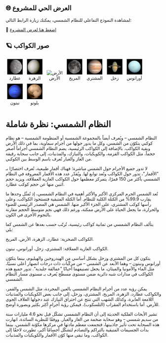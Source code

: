 ## 🌐 العرض الحي للمشروع

لمشاهدة النموذج التفاعلي للنظام الشمسي، يمكنك زيارة الرابط التالي:

🔗 [اضغط هنا لعرض المشروع](https://alostoura-official.github.io/Solar-System/)
## 🪐 صور الكواكب

<p align="center">
  <div style="display: inline-block; text-align: center; margin: 5px;">
    <img src="Mercury_in_true_color.jpg" width="50" height="50" alt="عطارد"><br>
    عطارد
  </div>
  <div style="display: inline-block; text-align: center; margin: 5px;">
    <img src="Venus-real_color.jpg" width="50" height="50" alt="الزهرة"><br>
    الزهرة
  </div>
  <div style="display: inline-block; text-align: center; margin: 5px;">
    <img src="The_Earth_seen_from_Apollo_17.jpg" width="50" height="50" alt="الأرض"><br>
    الأرض
  </div>
  <div style="display: inline-block; text-align: center; margin: 5px;">
    <img src="FullMoon2010.jpg" width="50" height="50" alt="القمر"><br>
    المريخ
  </div>
  <div style="display: inline-block; text-align: center; margin: 5px;">
    <img src="Jupiter.jpg" width="50" height="50" alt="المشتري"><br>
    المشتري
  </div>
  <div style="display: inline-block; text-align: center; margin: 5px;">
    <img src="Saturn_during_Equinox.jpg" width="50" height="50" alt="زحل"><br>
    زحل
  </div>
  <div style="display: inline-block; text-align: center; margin: 5px;">
    <img src="Uranus2.jpg" width="50" height="50" alt="أورانوس"><br>
    أورانوس
  </div>
  <div style="display: inline-block; text-align: center; margin: 5px;">
    <img src="Neptune_Full.jpg" width="50" height="50" alt="نبتون"><br>
    نبتون
  </div>
  <div style="display: inline-block; text-align: center; margin: 5px;">
    <img src="Nh-pluto-in-true-color_2x_JPEG-edit-frame.jpg" width="50" height="50" alt="بلوتو"><br>
    بلوتو
  </div>
</p>



# النظام الشمسي: نظرة شاملة
النظام الشمسي – ويُعرف أيضاً بالمجموعة الشمسية أو المنظومة الشمسية – هو نظام كوكبي يتكوّن من الشمس، وكل ما يدور حولها من أجرام سماوية، بما في ذلك الأرض وبقية الكواكب. بالإضافة إلى الكواكب الرئيسية، يضم النظام الشمسي أجراماً أصغر حجماً، مثل الكواكب القزمة، والكويكبات، والنيازك، والمذنبات، إلى جانب سحابة رقيقة من الغاز والغبار تُعرف باسم الوسط بين الكوكبي.

لا تدور جميع الأجرام حول الشمس مباشرة؛ فهناك أقمار طبيعية، تُعرف اختصارًا بـ "الأقمار"، تدور حول الكواكب وتُعد توابع لها. ويُقدّر عدد هذه الأقمار المعروفة في النظام الشمسي بأكثر من 150 قمرًا، يتمركز معظمها حول الكواكب الغازية العملاقة، ويزيد حجم اثنين منها عن حجم كوكب عطارد.

تُعد الشمس الجرم المركزي الأكبر والأكثر أهمية في النظام الشمسي، إذ تُمثّل وحدها ما يقارب 99.9% من الكتلة الكلية للنظام. أما الكتلة المتبقية فتستحوذ الكواكب، وعلى رأسها كوكب المشتري، على الجزء الأكبر منها. الشمس هي المصدر الرئيسي للضوء والحرارة، ما يجعل الحياة على الأرض ممكنة، ورغم ذلك فهي نجم متوسط الحجم مقارنة بالنجوم الأخرى في الكون.

يتألف النظام الشمسي من ثمانية كواكب رئيسية، تُرتّب حسب بعدها عن الشمس كما يلي:

الكواكب الصخرية: عطارد، الزهرة، الأرض، المريخ.

الكواكب الغازية العملاقة: المشتري، زحل، أورانوس، نبتون.

يتكون كل من المشتري وزحل بشكل أساسي من الهيدروجين والهيليوم، بينما يتكوّن أورانوس ونبتون – وهما الأبعد عن الشمس – من مركّبات ذات درجات انصهار أعلى نسبيًا، مثل الماء والأمونيا والميثان، ما يجعل تصنيفهما أحيانًا "عمالقة جليدية". تدور جميع هذه الكواكب في مدارات شبه دائرية ضمن مستوى مسطّح يُعرف بـ مستوى مسار النظام الشمسي.

يمكن رؤية عدد من أجرام النظام الشمسي بالعين المجردة، مثل الشمس والقمر، والكواكب عطارد، الزهرة، المريخ، المشتري، وزحل، إلى جانب بعض الكويكبات والمذنبات اللامعة العابرة، وكذلك الشهب التي تنتج عن احتراق النيازك عند دخولها الغلاف الجوي للأرض. أما باستخدام المقراب (التلسكوب)، فيمكن رؤية أجرامٍ أكثر بكثير وبصورة أوضح.

تشير الأبحاث الفلكية الحديثة إلى أن النظام الشمسي تشكّل قبل نحو 4.6 مليارات سنة من سديم شمسي – وهو سحابة ضخمة من الغاز والغبار. ووفقًا للنظرية السائدة، انهارت هذه السحابة تحت تأثير جاذبيتها، فتجمعت معظم مادتها في مركزها مكوّنة الشمس، بينما بدأت الجسيمات المتبقية بالتراكم والتصادم لتشكّل أجسامًا أكبر، تطورت لاحقًا إلى الكواكب، وما تبقى منها كوّن الأقمار والكويكبات والمذنبات.
